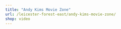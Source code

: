 ```yaml
---
title: "Andy Kims Movie Zone"
url: /leicester-forest-east/andy-kims-movie-zone/
shop: video
---
```


